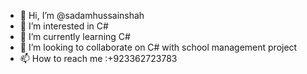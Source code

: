 - 👋 Hi, I’m @sadamhussainshah
- 👀 I’m interested in C#
- 🌱 I’m currently learning C#
- 💞️ I’m looking to collaborate on C# with school management project
- 📫 How to reach me :+923362723783

<!---
sadamhussainshah/sadamhussainshah is a ✨ special ✨ repository because its `README.md` (this file) appears on your GitHub profile.
You can click the Preview link to take a look at your changes.
--->
